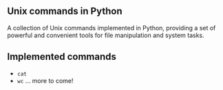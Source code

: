 ## Unix commands in Python

A collection of Unix commands implemented in Python, providing a set of powerful and convenient tools for file manipulation and system tasks.

## Implemented commands
- `cat`
- `wc`
... more to come!

